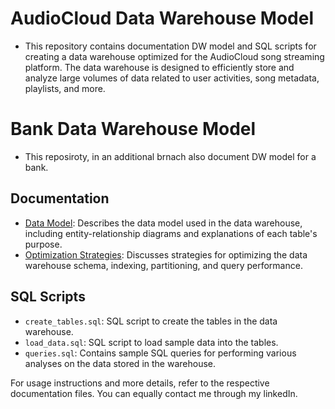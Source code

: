 # AudioCloud Data Warehouse Model

* This repository contains documentation DW model and SQL scripts for creating a data warehouse optimized for the AudioCloud song streaming platform. The data warehouse is designed to efficiently store and analyze large volumes of data related to user activities, song metadata, playlists, and more.

# Bank Data Warehouse Model

* This reposiroty, in an additional brnach also document DW model for a bank. 


## Documentation

- [Data Model](docs/Data_Model.md): Describes the data model used in the data warehouse, including entity-relationship diagrams and explanations of each table's purpose.
- [Optimization Strategies](docs/Optimization_Strategies.md): Discusses strategies for optimizing the data warehouse schema, indexing, partitioning, and query performance.

## SQL Scripts

- `create_tables.sql`: SQL script to create the tables in the data warehouse.
- `load_data.sql`: SQL script to load sample data into the tables.
- `queries.sql`: Contains sample SQL queries for performing various analyses on the data stored in the warehouse.

For usage instructions and more details, refer to the respective documentation files. You can equally contact me through my linkedIn. 
